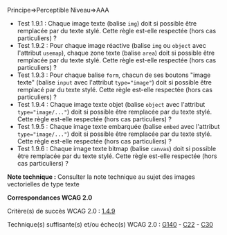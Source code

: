 Principe=>Perceptible
Niveau=>AAA

+ Test 1.9.1 : Chaque image texte (balise `img`) doit si possible être remplacée par du texte stylé. Cette règle est-elle respectée (hors cas particuliers) ?
+ Test 1.9.2 : Pour chaque image réactive (balise `img` ou `object` avec l'attribut `usemap`), chaque zone texte (balise `area`) doit si possible être remplacée par du texte stylé. Cette règle est-elle respectée (hors cas particuliers) ?
+ Test 1.9.3 : Pour chaque balise `form`, chacun de ses boutons "image texte" (balise `input` avec l'attribut `type="image"`) doit si possible être remplacé par du texte stylé. Cette règle est-elle respectée (hors cas particuliers) ?
+ Test 1.9.4 : Chaque image texte objet (balise `object` avec l'attribut `type="image/..."`) doit si possible être remplacée par du texte stylé. Cette règle est-elle respectée (hors cas particuliers) ?
+ Test 1.9.5 : Chaque image texte embarquée (balise `embed` avec l'attribut `type="image/..."`) doit si possible être remplacée par du texte stylé. Cette règle est-elle respectée (hors cas particuliers) ?
+ Test 1.9.6 : Chaque image texte bitmap (balise `canvas`) doit si possible être remplacée par du texte stylé. Cette règle est-elle respectée (hors cas particuliers) ?

**Note technique :** Consulter la note technique au sujet des images vectorielles de type texte

**Correspondances WCAG 2.0**

Critère(s) de succès WCAG 2.0 : [1.4.9](http://www.w3.org/Translations/WCAG20-fr/#visual-audio-contrast-text-images)

Technique(s) suffisante(s) et/ou échec(s) WCAG 2.0 : [G140](http://www.w3.org/TR/WCAG-TECHS/G140.html) - [C22](http://www.w3.org/TR/WCAG-TECHS/C22.html) - [C30](http://www.w3.org/TR/WCAG-TECHS/C30.html)
